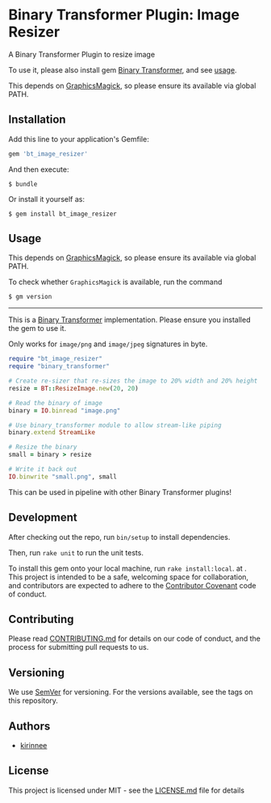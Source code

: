 # Binary Transformer Plugin: Image Resizer

A Binary Transformer Plugin to resize image

To use it, please also install gem [Binary Transformer](https://gitlab.com/ruby-gem/binary-transformer), and 
see [usage](#Usage).

This depends on [GraphicsMagick](http://www.graphicsmagick.org/), so please ensure its available via
global PATH. 

## Installation

Add this line to your application's Gemfile:

```ruby
gem 'bt_image_resizer'
```

And then execute:

    $ bundle

Or install it yourself as:

    $ gem install bt_image_resizer

## Usage

This depends on [GraphicsMagick](http://www.graphicsmagick.org/), so please ensure its available via
global PATH. 

To check whether `GraphicsMagick` is available, run the command 
```bash
$ gm version
```

---
This is a [Binary Transformer](https://gitlab.com/ruby-gem/binary-transformer) implementation. Please
ensure you installed the gem to use it.

Only works for `image/png` and `image/jpeg` signatures in byte.

```ruby
require "bt_image_resizer"
require "binary_transformer"

# Create re-sizer that re-sizes the image to 20% width and 20% height 
resize = BT::ResizeImage.new(20, 20)

# Read the binary of image
binary = IO.binread "image.png"

# Use binary_transformer module to allow stream-like piping
binary.extend StreamLike

# Resize the binary
small = binary > resize

# Write it back out
IO.binwrite "small.png", small
```

This can be used in pipeline with other Binary Transformer plugins!

## Development

After checking out the repo, run `bin/setup` to install dependencies. 

Then, run `rake unit` to run the unit tests.

To install this gem onto your local machine, run `rake install:local`. 
 at . This project is intended to be a safe, welcoming space for collaboration, and contributors are expected to adhere to the [Contributor Covenant](http://contributor-covenant.org) code of conduct.

## Contributing
Please read [CONTRIBUTING.md](CONTRIBUTING.MD) for details on our code of conduct, and the process for submitting pull requests to us.

## Versioning 
We use [SemVer](https://semver.org/) for versioning. For the versions available, see the tags on this repository.

## Authors
* [kirinnee](mailto:kirinnee@gmail.com) 

## License
This project is licensed under MIT - see the [LICENSE.md](LICENSE.MD) file for details